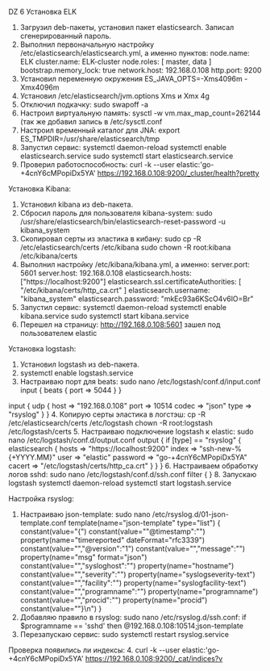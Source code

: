 DZ 6 Установка ELK
1. Загрузил deb-пакеты, установил пакет elasticsearch. Записал сгенерированный пароль.
2. Выполнил первоначальную настройку /etc/elasticsearch/elasticsearch.yml, а именно пунктов:
node.name: ELK
cluster.name: ELK-cluster
node.roles: [ master, data ]
bootstrap.memory_lock: true
network.host: 192.168.0.108
http.port: 9200
3. Установил переменную окружения ES_JAVA_OPTS=-Xms4096m -Xmx4096m
4. Установил /etc/elasticsearch/jvm.options Xms и Xmx 4g
5. Отключил подкачку: sudo swapoff -a
6. Настроил виртуальную память: sysctl -w vm.max_map_count=262144 (так же добавил запись в /etc/sysctl.conf
7. Настроил временный каталог для JNA: export ES_TMPDIR=/usr/share/elasticsearch/tmp
8. Запустил сервис: systemctl daemon-reload
systemctl enable elasticsearch.service
sudo systemctl start elasticsearch.service
9. Проверил работоспособность: curl -k --user elastic:'go-+4cnY6cMPopiDx5YA' https://192.168.0.108:9200/_cluster/health?pretty

Установка Kibana:
1. Установил kibana из deb-пакета.
2. Cбросил пароль для пользователя kibana-system: sudo /usr/share/elasticsearch/bin/elasticsearch-reset-password -u kibana_system
3. Скопировал серты из эластика в кибану: sudo cp -R /etc/elasticsearch/certs /etc/kibana
sudo chown -R root:kibana /etc/kibana/certs
4. Выполнил настройку /etc/kibana/kibana.yml, а именно:
server.port: 5601
server.host: 192.168.0.108
elasticsearch.hosts: ["https://localhost:9200"]
elasticsearch.ssl.certificateAuthorities: [ "/etc/kibana/certs/http_ca.crt" ]
elasticsearch.username: "kibana_system"
elasticsearch.password: "mkEc93a6KScO4v6lO=Br"
5. Запустил сервис: systemctl daemon-reload
systemctl enable kibana.service
sudo systemctl start kibana.service
7. Перешел на страницу: http://192.168.0.108:5601 зашел под пользователем elastic

Установка logstash:
1. Установил logstash из deb-пакета.
2. systemctl enable logstash.service
3. Настраиваю порт для beats: sudo nano /etc/logstash/conf.d/input.conf
input {
  beats {
    port => 5044
  }
}

input {
  udp {
    host => "192.168.0.108"
    port => 10514
    codec => "json"
    type => "rsyslog"
  }
}
4. Копирую серты эластика в логстэш:
cp -R /etc/elasticsearch/certs /etc/logstash
chown -R root:logstash /etc/logstash/certs
5. Настраиваю подключение logstash к elastic: sudo nano /etc/logstash/conf.d/output.conf
output {
  if [type] == "rsyslog" {
        elasticsearch {
            hosts    => "https://localhost:9200"
            index    => "ssh-new-%{+YYYY.MM}"
            user => "elastic"
            password => "go-+4cnY6cMPopiDx5YA"
            cacert => "/etc/logstash/certs/http_ca.crt"
        }
  }
}
6. Настраиваем обработку логов sshd: sudo nano /etc/logstash/conf.d/ssh.conf
filter {
}
8. Запускаю logstash
systemctl daemon-reload
systemctl start logstash.service

Настройка rsyslog:
1. Настраиваю json-template: sudo nano /etc/rsyslog.d/01-json-template.conf
template(name="json-template"
type="list") {
constant(value="{")
constant(value="\"@timestamp\":\"")     property(name="timereported" dateFormat="rfc3339")
constant(value="\",\"@version\":\"1")
constant(value="\",\"message\":\"")     property(name="msg" format="json")
constant(value="\",\"sysloghost\":\"")  property(name="hostname")
constant(value="\",\"severity\":\"")    property(name="syslogseverity-text")
constant(value="\",\"facility\":\"")    property(name="syslogfacility-text")
constant(value="\",\"programname\":\"") property(name="programname")
constant(value="\",\"procid\":\"")      property(name="procid")
constant(value="\"}\n")
}
2. Добавляю правило в rsyslog: sudo nano /etc/rsyslog.d/ssh.conf:
if $programname == 'sshd' then @192.168.0.108:10514;json-template
3. Перезапускаю сервис:
sudo systemctl restart rsyslog.service

Проверка появились ли индексы:
4. curl -k --user elastic:'go-+4cnY6cMPopiDx5YA' https://192.168.0.108:9200/_cat/indices?v